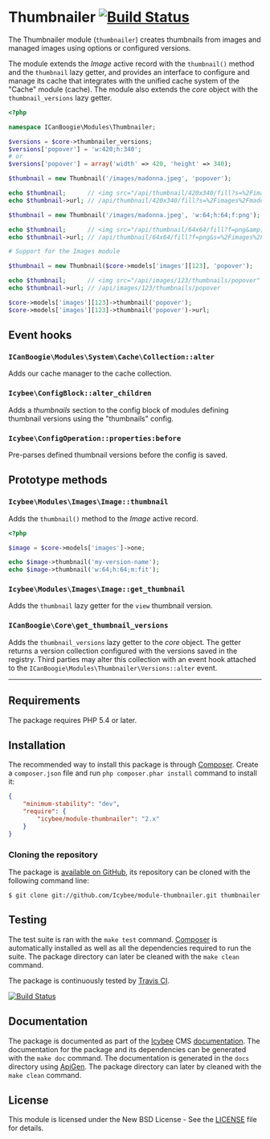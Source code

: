 # Thumbnailer [![Build Status](https://travis-ci.org/Icybee/module-thumbnailer.png?branch=2.0)](https://travis-ci.org/Icybee/module-thumbnailer)

The Thumbnailer module (`thumbnailer`) creates thumbnails from images and managed
images using options or configured versions.

The module extends the _Image_ active record with the `thumbnail()` method and the `thumbnail`
lazy getter, and provides an interface to configure and manage its cache that integrates with the
unified cache system of the "Cache" module (cache). The module also extends the _core_ object
with the `thumbnail_versions` lazy getter.

```php
<?php

namespace ICanBoogie\Modules\Thumbnailer;

$versions = $core->thumbnailer_versions;
$versions['popover'] = 'w:420;h:340';
# or
$versions['popover'] = array('width' => 420, 'height' => 340);

$thumbnail = new Thumbnail('/images/madonna.jpeg', 'popover');

echo $thumbnail;      // <img src="/api/thumbnail/420x340/fill?s=%2Fimages%2Fmadonna.jpeg&amp;v=popover" alt="" width="420" height="340" class="thumbnail thumbnail--popover" />
echo $thumbnail->url; // /api/thumbnail/420x340/fill?s=%2Fimages%2Fmadonna.jpeg&v=popover

$thumbnail = new Thumbnail('/images/madonna.jpeg', 'w:64;h:64;f:png');

echo $thumbnail;      // <img src="/api/thumbnail/64x64/fill?f=png&amp;s=%2Fimages%2Fmadonna.jpeg" alt="" width="64" height="64" class="thumbnail" />
echo $thumbnail->url; // /api/thumbnail/64x64/fill?f=png&s=%2Fimages%2Fmadonna.jpeg

# Support for the Images module

$thumbnail = new Thumbnail($core->models['images'][123], 'popover');

echo $thumbnail;      // <img src="/api/images/123/thumbnails/popover" alt="" width="420" height="340" class="thumbnail thumbnail--popover" />
echo $thumbnail->url; // /api/images/123/thumbnails/popover

$core->models['images'][123]->thumbnail('popover');
$core->models['images'][123]->thumbnail('popover')->url;
```





## Event hooks





### `ICanBoogie\Modules\System\Cache\Collection::alter`

Adds our cache manager to the cache collection.





### `Icybee\ConfigBlock::alter_children`

Adds a _thumbnails_ section to the config block of modules defining thumbnail versions using the
"thumbnails" config.





### `Icybee\ConfigOperation::properties:before`

Pre-parses defined thumbnail versions before the config is saved.





## Prototype methods





### `Icybee\Modules\Images\Image::thumbnail`

Adds the `thumbnail()` method to the _Image_ active record.

```php
<?php

$image = $core->models['images']->one;

echo $image->thumbnail('my-version-name');
echo $image->thumbnail('w:64;h:64;m:fit');
```





### `Icybee\Modules\Images\Image::get_thumbnail`

Adds the `thumbnail` lazy getter for the `view` thumbnail version.





### `ICanBoogie\Core\get_thumbnail_versions`

Adds the `thumbnail_versions` lazy getter to the _core_ object. The getter returns a version
collection configured with the versions saved in the registry. Third parties may alter this
collection with an event hook attached to the `ICanBoogie\Modules\Thumbnailer\Versions::alter`
event.






----------





## Requirements

The package requires PHP 5.4 or later.





## Installation

The recommended way to install this package is through [Composer](http://getcomposer.org/).
Create a `composer.json` file and run `php composer.phar install` command to install it:

```json
{
	"minimum-stability": "dev",
	"require": {
		"icybee/module-thumbnailer": "2.x"
	}
}
```





### Cloning the repository

The package is [available on GitHub](https://github.com/Icybee/module-thumbnailer), its repository can
be cloned with the following command line:

	$ git clone git://github.com/Icybee/module-thumbnailer.git thumbnailer





## Testing

The test suite is ran with the `make test` command. [Composer](http://getcomposer.org/) is
automatically installed as well as all the dependencies required to run the suite. The package
directory can later be cleaned with the `make clean` command.

The package is continuously tested by [Travis CI](http://about.travis-ci.org/).

[![Build Status](https://travis-ci.org/Icybee/module-thumbnailer.png?branch=2.0)](https://travis-ci.org/Icybee/module-thumbnailer)





## Documentation

The package is documented as part of the [Icybee](http://icybee.org/) CMS
[documentation](http://icybee.org/docs/). The documentation for the package and its
dependencies can be generated with the `make doc` command. The documentation is generated in
the `docs` directory using [ApiGen](http://apigen.org/). The package directory can later by
cleaned with the `make clean` command.





## License

This module is licensed under the New BSD License - See the [LICENSE](LICENSE) file for details.